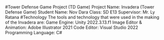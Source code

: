 #Tower Defense Game Project (TD Game)
Project Name: Invadera (Tower Defense Game)
Student Name: Nov Dara
Class: SD E13
Supervisor: Mr. Ly Ratana
#Technology
The tools and technology that were used in the making of the Invadera are:
Game Engine: Unity 2022.3.13.f1
Image Editor & Animation: Adobe Illustrator 2021
Code Editor: Visual Studio 2022
Programming Language: C#
